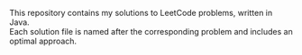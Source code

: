 This repository contains my solutions to LeetCode problems, written in Java.  
Each solution file is named after the corresponding problem and includes an optimal approach.
